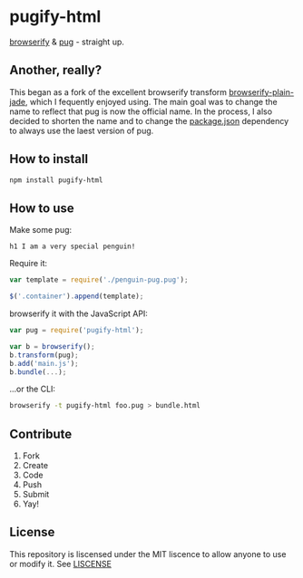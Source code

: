 # pugify-html

[browserify]: https://github.com/substack/node-browserify
[pug]: https://github.com/pugjs/pug
[browserify-plain-jade]: https://github.comred/hotvengeance/browserify-plain-jade

[browserify] & [pug] - straight up.

## Another, really?

This began as a fork of the excellent browserify transform
[browserify-plain-jade], which I fequently enjoyed using. The main goal
was to change the name to reflect that pug is now the official name.
In the process, I also decided to shorten the name and to change the
[package.json](package.json) dependency to always use the laest version of
pug.

## How to install

```bash
npm install pugify-html
```

## How to use

Make some pug:

```pug
h1 I am a very special penguin!
```

Require it:

```js
var template = require('./penguin-pug.pug');

$('.container').append(template);
```

browserify it with the JavaScript API:

```js
var pug = require('pugify-html');

var b = browserify();
b.transform(pug);
b.add('main.js');
b.bundle(...);
```

...or the CLI:

```bash
browserify -t pugify-html foo.pug > bundle.html
```

## Contribute

1. Fork
2. Create
3. Code
4. Push
5. Submit
6. Yay!

## License

This repository is liscensed under the MIT liscence to allow anyone to use or
modify it. See [LISCENSE](LISCENSE)
